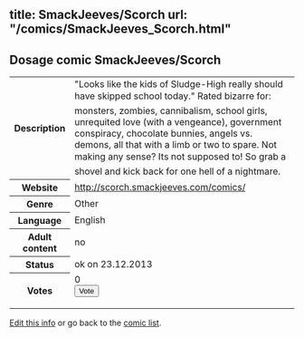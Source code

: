 title: SmackJeeves/Scorch
url: "/comics/SmackJeeves_Scorch.html"
---
Dosage comic SmackJeeves/Scorch
-----------------------------------------

<p id="msg"></p>
<script type="text/javascript">
if (window.location.search === '?edit_info_mail=sent_ok') {
  var elem = document.getElementById("msg");
  elem.innerHTML = 'Edited information sucessfully sent for review, which is usually done daily. Thanks!';
  elem.className = 'ok';
}
</script>
<table class="comicinfo">
<tr>
<th>Description</th><td>&quot;Looks like the kids of Sludge-High really should have skipped school today.&quot; Rated bizarre for: monsters, zombies, cannibalism, school girls, unrequited love (with a vengeance), government conspiracy, chocolate bunnies, angels vs. demons, all that with a limb or two to spare. Not making any sense? Its not supposed to! So grab a shovel and kick back for one hell of a nightmare.</td>
</tr>
<tr>
<th>Website</th><td><a href="http://scorch.smackjeeves.com/comics/">http://scorch.smackjeeves.com/comics/</a></td>
</tr>
<tr>
<th>Genre</th><td>Other</td>
</tr>
<tr>
<th>Language</th><td>English</td>
</tr>
<tr>
<th>Adult content</th><td>no</td>
</tr>
<tr>
<th>Status</th><td>ok on 23.12.2013</td>
</tr>
<tr>
<th>Votes</th><td>0
<form action="http://gaecounter.appspot.com/count/" method="POST">
<input name="name" type="hidden" value="SmackJeeves_Scorch"/>
<input name="uid" type="hidden" id="voteuid" value=""/>
<input type="submit" value="Vote"/>
</form>
</td>
</tr>
</table>
<script type="text/javascript">
var ua = navigator.userAgent;
document.getElementById("voteuid").value = ua.replace(/[^a-zA-Z0-9\._:]/g , "_");;
</script>

[Edit this info](SmackJeeves_Scorch_edit.html) or go back to the [comic list](../comic-index.html).

